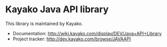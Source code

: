Kayako Java API library
=======================

This library is maintained by Kayako.

* Documentation: http://wiki.kayako.com/display/DEV/Java+API+Library
* Project tracker: http://dev.kayako.com/browse/JAVAAPI
